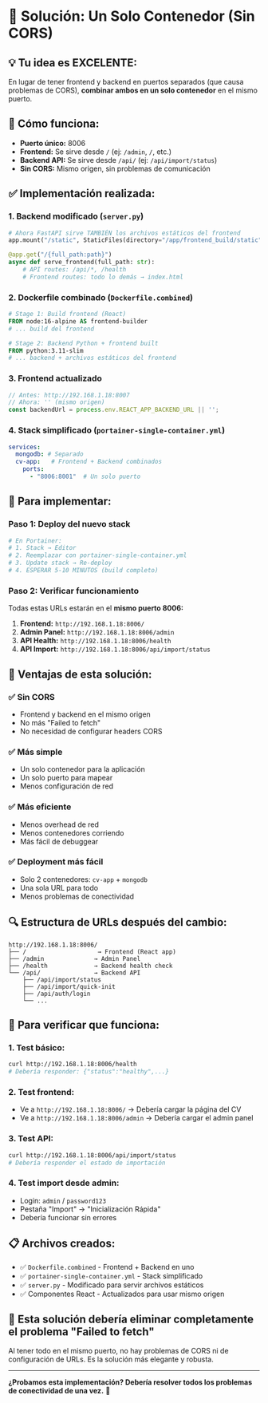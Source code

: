 # 🎯 Solución: Un Solo Contenedor (Sin CORS)

## 💡 **Tu idea es EXCELENTE:**
En lugar de tener frontend y backend en puertos separados (que causa problemas de CORS), **combinar ambos en un solo contenedor** en el mismo puerto.

## 🎯 **Cómo funciona:**
- **Puerto único:** 8006
- **Frontend:** Se sirve desde `/` (ej: `/admin`, `/`, etc.)
- **Backend API:** Se sirve desde `/api/` (ej: `/api/import/status`)
- **Sin CORS:** Mismo origen, sin problemas de comunicación

## ✅ **Implementación realizada:**

### **1. Backend modificado** (`server.py`)
```python
# Ahora FastAPI sirve TAMBIÉN los archivos estáticos del frontend
app.mount("/static", StaticFiles(directory="/app/frontend_build/static"))

@app.get("/{full_path:path}")
async def serve_frontend(full_path: str):
    # API routes: /api/*, /health
    # Frontend routes: todo lo demás → index.html
```

### **2. Dockerfile combinado** (`Dockerfile.combined`)
```dockerfile
# Stage 1: Build frontend (React)
FROM node:16-alpine AS frontend-builder
# ... build del frontend

# Stage 2: Backend Python + frontend built
FROM python:3.11-slim
# ... backend + archivos estáticos del frontend
```

### **3. Frontend actualizado**
```javascript
// Antes: http://192.168.1.18:8007
// Ahora: '' (mismo origen)
const backendUrl = process.env.REACT_APP_BACKEND_URL || '';
```

### **4. Stack simplificado** (`portainer-single-container.yml`)
```yaml
services:
  mongodb: # Separado
  cv-app:   # Frontend + Backend combinados
    ports:
      - "8006:8001"  # Un solo puerto
```

## 🚀 **Para implementar:**

### **Paso 1: Deploy del nuevo stack**
```bash
# En Portainer:
# 1. Stack → Editor
# 2. Reemplazar con portainer-single-container.yml
# 3. Update stack → Re-deploy
# 4. ESPERAR 5-10 MINUTOS (build completo)
```

### **Paso 2: Verificar funcionamiento**
Todas estas URLs estarán en el **mismo puerto 8006:**

1. **Frontend:** `http://192.168.1.18:8006/`
2. **Admin Panel:** `http://192.168.1.18:8006/admin`
3. **API Health:** `http://192.168.1.18:8006/health`
4. **API Import:** `http://192.168.1.18:8006/api/import/status`

## 🎯 **Ventajas de esta solución:**

### ✅ **Sin CORS**
- Frontend y backend en el mismo origen
- No más "Failed to fetch"
- No necesidad de configurar headers CORS

### ✅ **Más simple**
- Un solo contenedor para la aplicación
- Un solo puerto para mapear
- Menos configuración de red

### ✅ **Más eficiente**
- Menos overhead de red
- Menos contenedores corriendo
- Más fácil de debuggear

### ✅ **Deployment más fácil**
- Solo 2 contenedores: `cv-app` + `mongodb`
- Una sola URL para todo
- Menos problemas de conectividad

## 🔍 **Estructura de URLs después del cambio:**

```
http://192.168.1.18:8006/
├── /                    → Frontend (React app)
├── /admin              → Admin Panel  
├── /health             → Backend health check
└── /api/               → Backend API
    ├── /api/import/status
    ├── /api/import/quick-init
    ├── /api/auth/login
    └── ...
```

## 🧪 **Para verificar que funciona:**

### **1. Test básico:**
```bash
curl http://192.168.1.18:8006/health
# Debería responder: {"status":"healthy",...}
```

### **2. Test frontend:**
- Ve a `http://192.168.1.18:8006/` → Debería cargar la página del CV
- Ve a `http://192.168.1.18:8006/admin` → Debería cargar el admin panel

### **3. Test API:**
```bash
curl http://192.168.1.18:8006/api/import/status
# Debería responder el estado de importación
```

### **4. Test import desde admin:**
- Login: `admin` / `password123`
- Pestaña "Import" → "Inicialización Rápida"
- Debería funcionar sin errores

## 📋 **Archivos creados:**

- ✅ `Dockerfile.combined` - Frontend + Backend en uno
- ✅ `portainer-single-container.yml` - Stack simplificado
- ✅ `server.py` - Modificado para servir archivos estáticos
- ✅ Componentes React - Actualizados para usar mismo origen

## 🎉 **Esta solución debería eliminar completamente el problema "Failed to fetch"**

Al tener todo en el mismo puerto, no hay problemas de CORS ni de configuración de URLs. Es la solución más elegante y robusta.

---

**¿Probamos esta implementación? Debería resolver todos los problemas de conectividad de una vez.** 🚀
